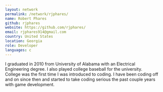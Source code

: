 ```yaml
---
layout: network
permalink: /network/rjphares/ 
name: Robert Phares
github: rjphares
website: https://github.com/rjphares/
email: rjphares914@gmail.com
country: United States
location: Georgia
role: Developer
languages: c
---
```


I graduated in 2010 from University of Alabama with an Electrical Engineering degree.  I also played college baseball for the university.  College was the first time I was introduced to coding.  I have been coding off and on since then and started to take coding serious the past couple years with game development.
